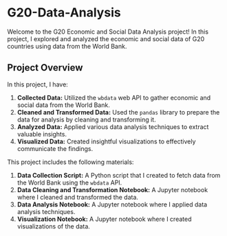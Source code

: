 # G20-Data-Analysis

Welcome to the G20 Economic and Social Data Analysis project! In this project, I explored and analyzed the economic and social data of G20 countries using data from the World Bank.
## Project Overview

In this project, I have:

1. **Collected Data:** Utilized the `wbdata` web API to gather economic and social data from the World Bank.
2. **Cleaned and Transformed Data:** Used the `pandas` library to prepare the data for analysis by cleaning and transforming it.
3. **Analyzed Data:** Applied various data analysis techniques to extract valuable insights.
4. **Visualized Data:** Created insightful visualizations to effectively communicate the findings.


This project includes the following materials:

1. **Data Collection Script:** A Python script that I created to fetch data from the World Bank using the `wbdata` API.
2. **Data Cleaning and Transformation Notebook:** A Jupyter notebook where I cleaned and transformed the data.
3. **Data Analysis Notebook:** A Jupyter notebook where I applied data analysis techniques.
4. **Visualization Notebook:** A Jupyter notebook where I created visualizations of the data.

